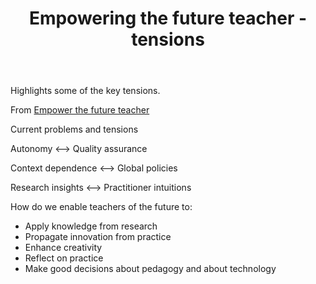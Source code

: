 ﻿---
title: Empowering the future teacher - tensions
---
Highlights some of the key tensions.

From [Empower the future teacher](http://cloudworks.ac.uk/cloud/view/8041)

Current problems and tensions

Autonomy <--> Quality assurance

Context dependence <--> Global policies

Research insights <--> Practitioner intuitions

How do we enable teachers of the future to:

- Apply knowledge from research
- Propagate innovation from practice
- Enhance creativity
- Reflect on practice
- Make good decisions about pedagogy and about technology
